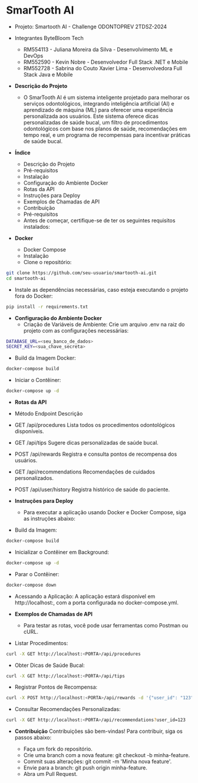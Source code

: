 # SmarTooth AI

- Projeto: Smartooth AI - Challenge ODONTOPREV 2TDSZ-2024
  
- Integrantes ByteBloom Tech
  - RM554113 - Juliana Moreira da Silva - Desenvolvimento ML e DevOps
  - RM552590 - Kevin Nobre - Desenvolvedor Full Stack .NET e Mobile
  - RM552728 - Sabrina do Couto Xavier Lima - Desenvolvedora Full Stack Java e Mobile

- **Descrição do Projeto**
  - O SmarTooth AI é um sistema inteligente projetado para melhorar os serviços odontológicos, integrando inteligência artificial (AI) e aprendizado de máquina (ML) para oferecer uma experiência personalizada aos usuários. Este sistema oferece dicas personalizadas de saúde bucal, um filtro de procedimentos odontológicos com base nos planos de saúde, recomendações em tempo real, e um programa de recompensas para incentivar práticas de saúde bucal.

- **Índice**
  - Descrição do Projeto
  - Pré-requisitos
  - Instalação
  - Configuração do Ambiente Docker
  - Rotas da API
  - Instruções para Deploy
  - Exemplos de Chamadas de API
  - Contribuição
  - Pré-requisitos
  - Antes de começar, certifique-se de ter os seguintes requisitos instalados:

- **Docker**
  - Docker Compose
  - Instalação
  - Clone o repositório:

```bash
git clone https://github.com/seu-usuario/smartooth-ai.git
cd smartooth-ai
```
- Instale as dependências necessárias, caso esteja executando o projeto fora do Docker:

```bash
pip install -r requirements.txt
```
- **Configuração do Ambiente Docker**
  - Criação de Variáveis de Ambiente: Crie um arquivo .env na raiz do projeto com as configurações necessárias:

```bash
DATABASE_URL=<seu_banco_de_dados>
SECRET_KEY=<sua_chave_secreta>
```

- Build da Imagem Docker:

```bash
docker-compose build
```

- Iniciar o Contêiner:

```bash
docker-compose up -d
```

- **Rotas da API**
- Método	Endpoint	Descrição
- GET	/api/procedures	Lista todos os procedimentos odontológicos disponíveis.
- GET	/api/tips	Sugere dicas personalizadas de saúde bucal.
- POST	/api/rewards	Registra e consulta pontos de recompensa dos usuários.
- GET	/api/recommendations	Recomendações de cuidados personalizados.
- POST	/api/user/history	Registra histórico de saúde do paciente.

- **Instruções para Deploy**
  - Para executar a aplicação usando Docker e Docker Compose, siga as instruções abaixo:

- Build da Imagem:

```bash
docker-compose build
```

- Inicializar o Contêiner em Background:

```bash
docker-compose up -d
```

- Parar o Contêiner:

```bash
docker-compose down
```

- Acessando a Aplicação: A aplicação estará disponível em http://localhost:<PORTA>, com a porta configurada no docker-compose.yml.

- **Exemplos de Chamadas de API**
  - Para testar as rotas, você pode usar ferramentas como Postman ou cURL.

- Listar Procedimentos:

```bash
curl -X GET http://localhost:<PORTA>/api/procedures
```

- Obter Dicas de Saúde Bucal:

```bash
curl -X GET http://localhost:<PORTA>/api/tips
```

- Registrar Pontos de Recompensa:

```bash
curl -X POST http://localhost:<PORTA>/api/rewards -d '{"user_id": "123", "points": 10}' -H "Content-Type: application/json"
```

- Consultar Recomendações Personalizadas:

```bash
curl -X GET http://localhost:<PORTA>/api/recommendations?user_id=123
```

- **Contribuição**
Contribuições são bem-vindas! Para contribuir, siga os passos abaixo:

  - Faça um fork do repositório.
  - Crie uma branch com a nova feature: git checkout -b minha-feature.
  - Commit suas alterações: git commit -m 'Minha nova feature'.
  - Envie para a branch: git push origin minha-feature.
  - Abra um Pull Request.
